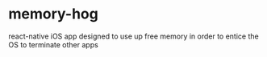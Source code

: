 # memory-hog
react-native iOS app designed to use up free memory in order to entice the OS to terminate other apps
